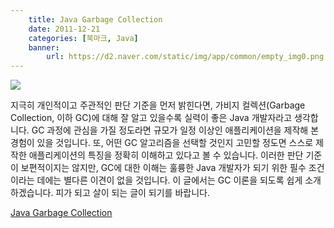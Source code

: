 ```yaml
---
    title: Java Garbage Collection
    date: 2011-12-21
    categories: [북마크, Java]
    banner:
        url: https://d2.naver.com/static/img/app/common/empty_img0.png
---
```


![](https://d2.naver.com/static/img/app/common/empty_img0.png)

지극히 개인적이고 주관적인 판단 기준을 먼저 밝힌다면, 가비지 컬렉션(Garbage Collection, 이하 GC)에 대해 잘 알고 있을수록 실력이 좋은 Java 개발자라고 생각합니다. GC 과정에 관심을 가질 정도라면 규모가 일정 이상인 애플리케이션을 제작해 본 경험이 있을 것입니다. 또, 어떤 GC 알고리즘을 선택할 것인지 고민할 정도면 스스로 제작한 애플리케이션의 특징을 정확히 이해하고 있다고 볼 수 있습니다. 이러한 판단 기준이 보편적이지는 않지만, GC에 대한 이해는 훌륭한 Java 개발자가 되기 위한 필수 조건이라는 데에는 별다른 이견이 없을 것입니다. 이 글에서는 GC 이론을 되도록 쉽게 소개하겠습니다. 피가 되고 살이 되는 글이 되기를 바랍니다.

[Java Garbage Collection](https://d2.naver.com/helloworld/1329)